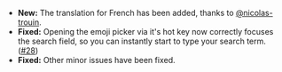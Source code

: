* **New:** The translation for French has been added, thanks to [@nicolas-trouin](https://github.com/nicolas-trouin).
* **Fixed:** Opening the emoji picker via it's hot key now correctly focuses the search field, so you can instantly start to type your search term. ([#28](https://github.com/rugk/awesome-emoji-picker/issues/28))
* **Fixed:** Other minor issues have been fixed.
